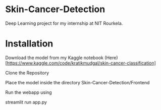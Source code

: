 # Skin-Cancer-Detection
Deep Learning project for my internship at NIT Rourkela.

# Installation 
Download the model from my Kaggle notebook (Here)[https://www.kaggle.com/code/kratikmudgal/skin-cancer-classification]

Clone the Repository

Place the model inside the directory Skin-Cancer-Detection/Frontend

Run the webapp using

streamlit run app.py
